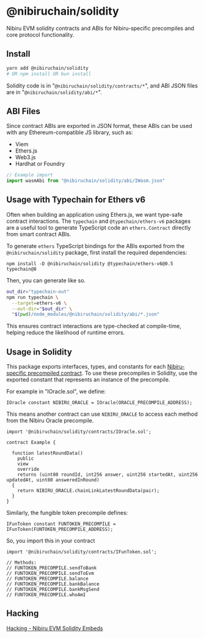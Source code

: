 # @nibiruchain/solidity

Nibiru EVM solidity contracts and ABIs for Nibiru-specific precompiles and core protocol functionality.

## Install

```bash
yarn add @nibiruchain/solidity
# OR npm install OR bun install
```

Solidity code is in "`@nibiruchain/solidity/contracts/*`", and 
ABI JSON files are in "`@nibiruchain/solidity/abi/*`".

## ABI Files 

Since contract ABIs are exported in JSON format, these ABIs can be used with any
Ethereum-compatible JS library, such as:
- Viem
- Ethers.js
- Web3.js
- Hardhat or Foundry

```ts
// Example import
import wasmAbi from "@nibiruchain/solidity/abi/IWasm.json"
```

## Usage with Typechain for Ethers v6

Often when building an application using Ethers.js, we want type-safe contract
interactions. The `typechain` and `@typechain/ethers-v6` packages are a useful
tool to generate TypeScript code an `ethers.Contract` directly from smart
contract ABIs.

To generate `ethers` TypeScript bindings for the ABIs exported from
the `@nibiruchain/solidity` package, first install the required dependencies:
```
npm install -D @nibiruchain/solidity @typechain/ethers-v6@0.5 typechain@8
```

Then, you can generate like so.
```bash
out_dir="typechain-out"
npm run typechain \
  --target=ethers-v6 \
  --out-dir="$out_dir" \
  "$(pwd)/node_modules/@nibiruchain/solidity/abi/*.json" 
```

This ensures contract interactions are type-checked at compile-time, helping reduce the likelihood of runtime errors.

## Usage in Solidity

This package exports interfaces, types, and constants for each [Nibiru-specific
precompiled contract](https://nibiru.fi/docs/evm/precompiles/nibiru.html). To use these precompiles in Solidity, use the exported constant that represents an instance of the precompile. 

For example in "IOracle.sol", we define:
```solidity
IOracle constant NIBIRU_ORACLE = IOracle(ORACLE_PRECOMPILE_ADDRESS);
```

This means another contract can use `NIBIRU_ORACLE` to access each method from
the Nibiru Oracle precompile.
```solidity
import '@nibiruchain/solidity/contracts/IOracle.sol';

contract Example {

  function latestRoundData()
    public
    view
    override
    returns (uint80 roundId, int256 answer, uint256 startedAt, uint256 updatedAt, uint80 answeredInRound)
  {
    return NIBIRU_ORACLE.chainLinkLatestRoundData(pair);
  }
}
```

Similarly, the fungible token precompile defines:
```
IFunToken constant FUNTOKEN_PRECOMPILE = IFunToken(FUNTOKEN_PRECOMPILE_ADDRESS);
```
So, you import this in your contract 
```solidity
import '@nibiruchain/solidity/contracts/IFunToken.sol';

// Methods:
// FUNTOKEN_PRECOMPILE.sendToBank
// FUNTOKEN_PRECOMPILE.sendToEvm
// FUNTOKEN_PRECOMPILE.balance
// FUNTOKEN_PRECOMPILE.bankBalance
// FUNTOKEN_PRECOMPILE.bankMsgSend
// FUNTOKEN_PRECOMPILE.whoAmI
```

## Hacking

[Hacking - Nibiru EVM Solidity Embeds](./HACKING.md)

<!-- Auto-update: 2025-10-16T12:33:27.233444 -->
